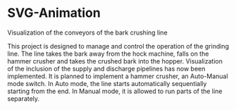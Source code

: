 # SVG-Animation

Visualization of the conveyors of the bark crushing line

This project is designed to manage and control the operation of the grinding line.
The line takes the bark away from the hock machine, falls on the hammer crusher and takes the crushed bark into the hopper.
Visualization of the inclusion of the supply and discharge pipelines has now been implemented.
It is planned to implement a hammer crusher, an Auto-Manual mode switch. In Auto mode, the line starts automatically sequentially starting from the end.
In Manual mode, it is allowed to run parts of the line separately.
